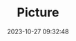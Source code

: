 ---
weight: 1
images:
- /images/edited/73.jpeg
title: Picture
date: 2023-10-27 09:32:48
tags: [luminar neo,work,24-70mm F2.8 DG DN | Art 019,ILCE-7M3,24.0,truck]
---
